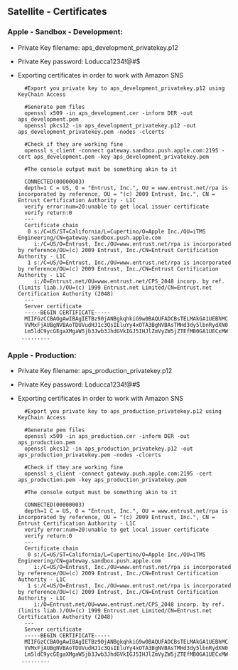 Satellite - Certificates
---

### Apple - Sandbox - Development:

+ Private Key filename: aps_development_privatekey.p12
+ Private Key password: Loducca1234!@#$
+ Exporting certificates in order to work with Amazon SNS

        #Export you private key to aps_development_privatekey.p12 using KeyChain Access
   
        #Generate pem files
        openssl x509 -in aps_development.cer -inform DER -out aps_development.pem
        openssl pkcs12 -in aps_development_privatekey.p12 -out aps_development_privatekey.pem -nodes -clcerts

        #Check if they are working fine
        openssl s_client -connect gateway.sandbox.push.apple.com:2195 -cert aps_development.pem -key aps_development_privatekey.pem 
        
        #The console output must be something akin to it
        
        CONNECTED(00000003)
        depth=1 C = US, O = "Entrust, Inc.", OU = www.entrust.net/rpa is incorporated by reference, OU = "(c) 2009 Entrust, Inc.", CN = Entrust Certification Authority - L1C
        verify error:num=20:unable to get local issuer certificate
        verify return:0
        ---
        Certificate chain
         0 s:/C=US/ST=California/L=Cupertino/O=Apple Inc./OU=iTMS Engineering/CN=gateway.sandbox.push.apple.com
           i:/C=US/O=Entrust, Inc./OU=www.entrust.net/rpa is incorporated by reference/OU=(c) 2009 Entrust, Inc./CN=Entrust Certification Authority - L1C
         1 s:/C=US/O=Entrust, Inc./OU=www.entrust.net/rpa is incorporated by reference/OU=(c) 2009 Entrust, Inc./CN=Entrust Certification Authority - L1C
           i:/O=Entrust.net/OU=www.entrust.net/CPS_2048 incorp. by ref. (limits liab.)/OU=(c) 1999 Entrust.net Limited/CN=Entrust.net Certification Authority (2048)
        ---
        Server certificate
        -----BEGIN CERTIFICATE-----
        MIIFGzCCBAOgAwIBAgIETBz90jANBgkqhkiG9w0BAQUFADCBsTELMAkGA1UEBhMC
        VVMxFjAUBgNVBAoTDUVudHJ1c3QsIEluYy4xOTA3BgNVBAsTMHd3dy5lbnRydXN0
        Lm5ldC9ycGEgaXMgaW5jb3Jwb3JhdGVkIGJ5IHJlZmVyZW5jZTEfMB0GA1UECxMW
       .........


### Apple - Production:

+ Private Key filename: aps_production_privatekey.p12
+ Private Key password: Loducca1234!@#$
+ Exporting certificates in order to work with Amazon SNS

        #Export you private key to aps_production_privatekey.p12 using KeyChain Access
   
        #Generate pem files
        openssl x509 -in aps_production.cer -inform DER -out aps_production.pem
        openssl pkcs12 -in aps_production_privatekey.p12 -out aps_production_privatekey.pem -nodes -clcerts

        #Check if they are working fine
        openssl s_client -connect gateway.push.apple.com:2195 -cert aps_production.pem -key aps_production_privatekey.pem 
        
        #The console output must be something akin to it
        
        CONNECTED(00000003)
        depth=1 C = US, O = "Entrust, Inc.", OU = www.entrust.net/rpa is incorporated by reference, OU = "(c) 2009 Entrust, Inc.", CN = Entrust Certification Authority - L1C
        verify error:num=20:unable to get local issuer certificate
        verify return:0
        ---
        Certificate chain
         0 s:/C=US/ST=California/L=Cupertino/O=Apple Inc./OU=iTMS Engineering/CN=gateway.sandbox.push.apple.com
           i:/C=US/O=Entrust, Inc./OU=www.entrust.net/rpa is incorporated by reference/OU=(c) 2009 Entrust, Inc./CN=Entrust Certification Authority - L1C
         1 s:/C=US/O=Entrust, Inc./OU=www.entrust.net/rpa is incorporated by reference/OU=(c) 2009 Entrust, Inc./CN=Entrust Certification Authority - L1C
           i:/O=Entrust.net/OU=www.entrust.net/CPS_2048 incorp. by ref. (limits liab.)/OU=(c) 1999 Entrust.net Limited/CN=Entrust.net Certification Authority (2048)
        ---
        Server certificate
        -----BEGIN CERTIFICATE-----
        MIIFGzCCBAOgAwIBAgIETBz90jANBgkqhkiG9w0BAQUFADCBsTELMAkGA1UEBhMC
        VVMxFjAUBgNVBAoTDUVudHJ1c3QsIEluYy4xOTA3BgNVBAsTMHd3dy5lbnRydXN0
        Lm5ldC9ycGEgaXMgaW5jb3Jwb3JhdGVkIGJ5IHJlZmVyZW5jZTEfMB0GA1UECxMW
       .........
